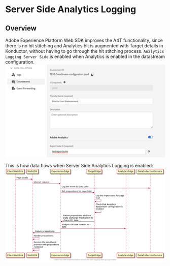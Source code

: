 
# Server Side Analytics Logging

## Overview

Adobe Experience Platform Web SDK improves the A4T functionality, since there is no hit stitching and Analytics hit is augmented with Target details in Konductor, without having to go through the hit stitching process. 
`Analytics Logging Server Side` is enabled when Analytics is enabled in the datastream configuration.
![](../assets/datastream-config-enabled-analytics.png)

This is how data flows when Server Side Analytics Logging is enabled:
![](../assets/analytics-server-side-logging.png)
